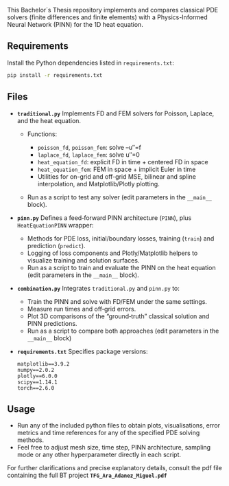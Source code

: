 This Bachelor´s Thesis repository implements and compares classical PDE solvers (finite differences and finite elements) with a Physics-Informed Neural Network (PINN) for the 1D heat equation.

## Requirements

Install the Python dependencies listed in `requirements.txt`:

```bash
pip install -r requirements.txt
```
## Files

* **`traditional.py`**
  Implements FD and FEM solvers for Poisson, Laplace, and the heat equation.

  * Functions:

    * `poisson_fd`, `poisson_fem`: solve –u″=f
    * `laplace_fd`, `laplace_fem`: solve u″=0
    * `heat_equation_fd`: explicit FD in time + centered FD in space
    * `heat_equation_fem`: FEM in space + implicit Euler in time
    * Utilities for on-grid and off-grid MSE, bilinear and spline interpolation, and Matplotlib/Plotly plotting.
  * Run as a script to test any solver (edit parameters in the `__main__` block).

* **`pinn.py`**
  Defines a feed‐forward PINN architecture (`PINN`), plus `HeatEquationPINN` wrapper:

  * Methods for PDE loss, initial/boundary losses, training (`train`) and prediction (`predict`).
  * Logging of loss components and Plotly/Matplotlib helpers to visualize training and solution surfaces.
  * Run as a script to train and evaluate the PINN on the heat equation (edit parameters in the `__main__` block).

* **`combination.py`**
  Integrates `traditional.py` and `pinn.py` to:

  * Train the PINN and solve with FD/FEM under the same settings.
  * Measure run times and off‐grid errors.
  * Plot 3D comparisons of the “ground‐truth” classical solution and PINN predictions.
  * Run as a script to compare both approaches (edit parameters in the `__main__` block)

* **`requirements.txt`**
  Specifies package versions:

  ```
  matplotlib==3.9.2
  numpy==2.0.2
  plotly==6.0.0
  scipy==1.14.1
  torch==2.6.0
  ```

## Usage

* Run any of the included python files to obtain plots, visualisations, error metrics and time references for any of the specified PDE solving methods.
* Feel free to adjust mesh size, time step, PINN architecture, sampling mode or any other hyperparameter directly in each script.

For further clarifications and precise explanatory details, consult the pdf file containing the full BT project **`TFG_Ara_Adanez_Miguel.pdf`**
